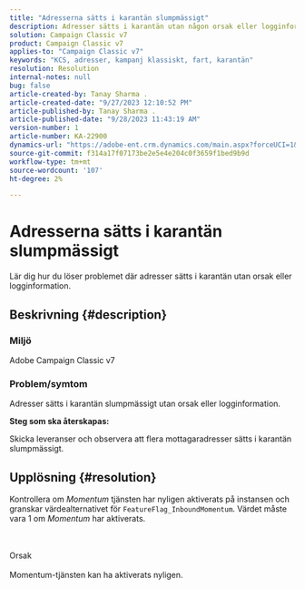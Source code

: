 ```yaml
---
title: "Adresserna sätts i karantän slumpmässigt"
description: Adresser sätts i karantän utan någon orsak eller logginformation.
solution: Campaign Classic v7
product: Campaign Classic v7
applies-to: "Campaign Classic v7"
keywords: "KCS, adresser, kampanj klassiskt, fart, karantän"
resolution: Resolution
internal-notes: null
bug: false
article-created-by: Tanay Sharma .
article-created-date: "9/27/2023 12:10:52 PM"
article-published-by: Tanay Sharma .
article-published-date: "9/28/2023 11:43:19 AM"
version-number: 1
article-number: KA-22900
dynamics-url: "https://adobe-ent.crm.dynamics.com/main.aspx?forceUCI=1&pagetype=entityrecord&etn=knowledgearticle&id=9cab96e6-2e5d-ee11-be6f-6045bd006295"
source-git-commit: f314a17f07173be2e5e4e204c0f3659f1bed9b9d
workflow-type: tm+mt
source-wordcount: '107'
ht-degree: 2%

---
```


# Adresserna sätts i karantän slumpmässigt


Lär dig hur du löser problemet där adresser sätts i karantän utan orsak eller logginformation.

## Beskrivning {#description}


### Miljö

Adobe Campaign Classic v7



### Problem/symtom

Adresser sätts i karantän slumpmässigt utan orsak eller logginformation.



<b>Steg som ska återskapas:</b>

Skicka leveranser och observera att flera mottagaradresser sätts i karantän slumpmässigt.


## Upplösning {#resolution}


Kontrollera om *Momentum* tjänsten har nyligen aktiverats på instansen och granskar värdealternativet för `FeatureFlag_InboundMomentum`. Värdet måste vara 1 om *Momentum* har aktiverats.


<br><br>Orsak<br><br>
Momentum-tjänsten kan ha aktiverats nyligen.


